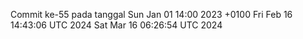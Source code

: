 Commit ke-55 pada tanggal Sun Jan 01 14:00 2023 +0100
Fri Feb 16 14:43:06 UTC 2024
Sat Mar 16 06:26:54 UTC 2024
